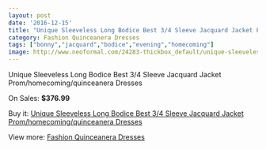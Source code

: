 ```yaml
---
layout: post
date: '2016-12-15'
title: "Unique Sleeveless Long Bodice Best 3/4 Sleeve Jacquard Jacket Prom/homecoming/quinceanera Dresses"
category: Fashion Quinceanera Dresses
tags: ["bonny","jacquard","bodice","evening","homecoming"]
image: http://www.neoformal.com/24283-thickbox_default/unique-sleeveless-long-bodice-best-3-4-sleeve-jacquard-jacket-prom-homecoming-quinceanera-dresses.jpg
---
```

Unique Sleeveless Long Bodice Best 3/4 Sleeve Jacquard Jacket Prom/homecoming/quinceanera Dresses

On Sales: **$376.99**
<a href="https://www.neoformal.com/en/fashion-quinceanera-dresses/8252-unique-sleeveless-long-bodice-best-3-4-sleeve-jacquard-jacket-prom-homecoming-quinceanera-dresses.html"><amp-img layout="responsive" width="600" height="600" src="//www.neoformal.com/24283-thickbox_default/unique-sleeveless-long-bodice-best-3-4-sleeve-jacquard-jacket-prom-homecoming-quinceanera-dresses.jpg" alt="Unique Sleeveless Long Bodice Best 3/4 Sleeve Jacquard Jacket Prom/homecoming/quinceanera Dresses 0" /></a>
<a href="https://www.neoformal.com/en/fashion-quinceanera-dresses/8252-unique-sleeveless-long-bodice-best-3-4-sleeve-jacquard-jacket-prom-homecoming-quinceanera-dresses.html"><amp-img layout="responsive" width="600" height="600" src="//www.neoformal.com/24286-thickbox_default/unique-sleeveless-long-bodice-best-3-4-sleeve-jacquard-jacket-prom-homecoming-quinceanera-dresses.jpg" alt="Unique Sleeveless Long Bodice Best 3/4 Sleeve Jacquard Jacket Prom/homecoming/quinceanera Dresses 1" /></a>
<a href="https://www.neoformal.com/en/fashion-quinceanera-dresses/8252-unique-sleeveless-long-bodice-best-3-4-sleeve-jacquard-jacket-prom-homecoming-quinceanera-dresses.html"><amp-img layout="responsive" width="600" height="600" src="//www.neoformal.com/24285-thickbox_default/unique-sleeveless-long-bodice-best-3-4-sleeve-jacquard-jacket-prom-homecoming-quinceanera-dresses.jpg" alt="Unique Sleeveless Long Bodice Best 3/4 Sleeve Jacquard Jacket Prom/homecoming/quinceanera Dresses 2" /></a>
<a href="https://www.neoformal.com/en/fashion-quinceanera-dresses/8252-unique-sleeveless-long-bodice-best-3-4-sleeve-jacquard-jacket-prom-homecoming-quinceanera-dresses.html"><amp-img layout="responsive" width="600" height="600" src="//www.neoformal.com/24284-thickbox_default/unique-sleeveless-long-bodice-best-3-4-sleeve-jacquard-jacket-prom-homecoming-quinceanera-dresses.jpg" alt="Unique Sleeveless Long Bodice Best 3/4 Sleeve Jacquard Jacket Prom/homecoming/quinceanera Dresses 3" /></a>

Buy it: [Unique Sleeveless Long Bodice Best 3/4 Sleeve Jacquard Jacket Prom/homecoming/quinceanera Dresses](https://www.neoformal.com/en/fashion-quinceanera-dresses/8252-unique-sleeveless-long-bodice-best-3-4-sleeve-jacquard-jacket-prom-homecoming-quinceanera-dresses.html "Unique Sleeveless Long Bodice Best 3/4 Sleeve Jacquard Jacket Prom/homecoming/quinceanera Dresses")

View more: [Fashion Quinceanera Dresses](https://www.neoformal.com/en/148-fashion-quinceanera-dresses "Fashion Quinceanera Dresses")